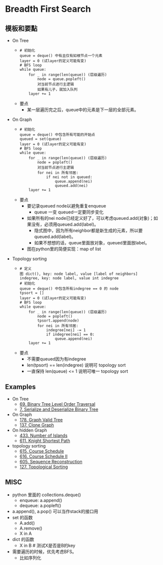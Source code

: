 # Breadth First Search

## 模板和要點
- On Tree
    -   ```
        # 初始化
        queue = deque() 中有且仅有如根节点一个元素
        layer = 0 (试layer的定义可能有变)
        # BFS loop
        while queue:
            for _ in range(len(queue)) (层级遍历)
                node = queue.popleft()
                对当前节点进行主逻辑
                如果有儿子，就加入队列
            layer += 1
        ```
    - 要点
        - 某一层遍历完之后，queue中的元素是下一层的全部元素。

- On Graph
    -   ```
        # 初始化
        queue = deque() 中包含所有可能的开始点
        queued = set(queue)
        layer = 0 (试layer的定义可能有变)
        # BFS loop
        while queue:
            for _ in range(len(queue)) (层级遍历)
                node = popleft()
                对当前节点进行主逻辑
                for nei in 所有邻居:
                    if nei not in queued:
                        queue.append(nei)
                        queued.add(nei)
            layer += 1
        ```
    - 要点
        - 要记录queued node以避免重复enqueue
            - queue 一变 queued一定要同步变化
        - 如果所有的nei node已经定义好了，可以考虑queued.add(对象)；如果没有，必须用queued.add(label)。
            - 隐式图中，因为所有neighbor都是新生成的元素，所以要queued.add(label)。
            - 如果不想想的话，queue里面放对象，queued里面放label。
        - 图在python里的简便实现：map of list
        
- Topology sorting
    -   ```
        # 定义
        图 dict(), key: node label, value [label of neighbors]
        indegree, key: node label, value int indegree
        # 初始化
        queue = deque() 中包含所有indegree == 0 的 node
        tpsort = []
        layer = 0 (试layer的定义可能有变)
        # BFS loop
        while queue:
            for _ in range(len(queue)) (层级遍历)
                node = popleft()
                tpsort.append(node)
                for nei in 所有邻居:
                    indegree[nei] -= 1
                    if indegree[nei] == 0:
                        queue.append(nei)
            layer += 1
        ```
    - 要点
        - 不需要queued因为有indegree
        - len(tpsort) == len(indegree) 说明可 topology sort
        - 一直保持 len(queue) <= 1 说明可唯一 topology sort

## Examples
- On Tree
    - [69. Binary Tree Level Order Traversal](lint69.md)
    - [7. Serialize and Deserialize Binary Tree](lint7.md)
- On Graph
    - [178. Graph Valid Tree](lint178.md)
    - [137. Clone Graph](lint137.md)
- On hidden Graph
    - [433. Number of Islands](lint433.md)
    - [611. Knight Shortest Path](lint611.md)
- topology sorting
    - [615. Course Schedule](lint615.md)
    - [616. Course Schedule II](lint616.md)
    - [605. Sequence Reconstruction](lint605.md)
    - [127. Topological Sorting](lint127.md)

## MISC
- python 里面的 collections.deque()
    - enqueue: a.append()
    - dequeue: a.popleft()
- a.append(), a.pop() 可以当作stack的接口用
- set 的函数
    - A.add()
    - A.remove()
    - X in A
- dict 的函数
    - X in B  # 测试X是否是B的key
- 需要遍历的时候，优先考虑BFS。
    - 比如序列化